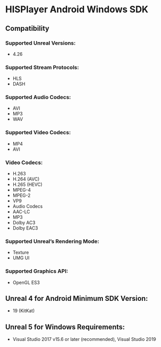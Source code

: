 # HISPlayer Android Windows SDK

## Compatibility
### Supported Unreal Versions: 
* 4.26

### Supported Stream Protocols: 
* HLS
* DASH

### Supported Audio Codecs:
 * AVI
 * MP3
 * WAV

### Supported Video Codecs:
* MP4
* AVI

### Video Codecs:
* H.263
* H.264 (AVC)
* H.265 (HEVC)
* MPEG-4
* MPEG-2
* VP9
* Audio Codecs
* AAC-LC
* MP3
* Dolby AC3
* Dolby EAC3

### Supported Unreal’s Rendering Mode: 
* Texture
* UMG UI

### Supported Graphics API:
* OpenGL ES3

## Unreal 4 for Android Minimum SDK Version:
* 19 (KitKat)

## Unreal 5 for Windows Requirements:
* Visual Studio 2017 v15.6 or later (recommended), Visual Studio 2019

